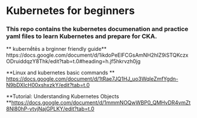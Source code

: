 # Kubernetes for beginners
<H3> 
This repo contains the kubernetes documenation and practice yaml files to learn Kubernetes and prepare for CKA.
</H3>
**
kubernḗtēs a brginner friendly guide**
https://docs.google.com/document/d/1ikdoPeElFCGsAmNH2hIZ9iSTQKczxODruiddqzY8Thk/edit?tab=t.0#heading=h.jf5hkrvzh0jg

**Linux and kubernetes basic commands **
https://docs.google.com/document/d/1tRae7JQ1HJ_uo3WqleZmfYgdn-N9bDXIcH00xshxzkY/edit?tab=t.0

**Tutorial: Understanding Kubernetes Objects
**https://docs.google.com/document/d/1mmmNOQwWBP0_QMHvDR4vmZt8Nl80hP-vtvjNajGPLKY/edit?tab=t.0
